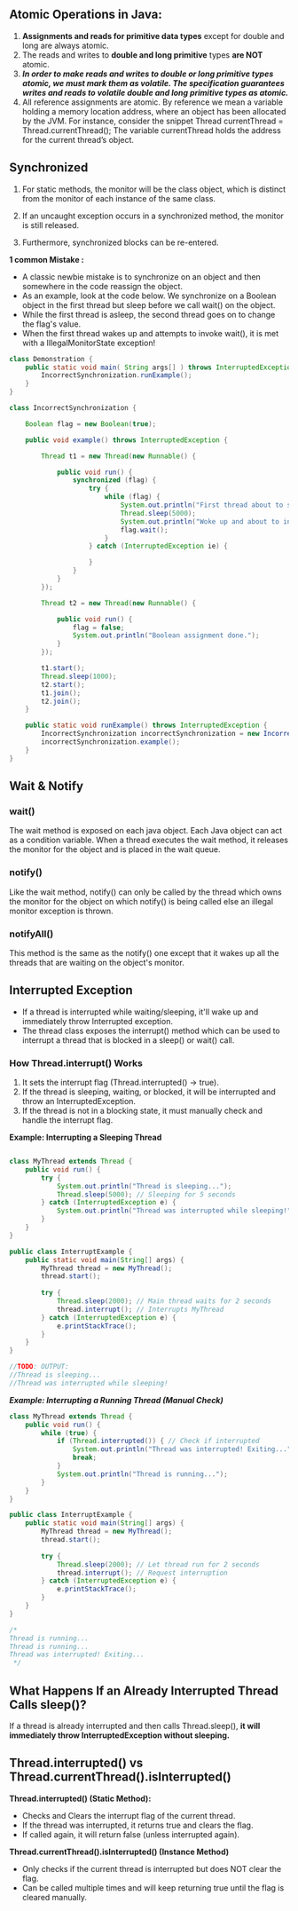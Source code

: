 
## Atomic Operations in Java:

1. **Assignments and reads for primitive data types** except for double and long are always atomic.
2. The reads and writes to **double and long primitive** types **are NOT** atomic.
3. ***In order to make reads and writes to double or long primitive types atomic, we must mark them as volatile. The specification guarantees writes and reads to volatile double and long primitive types as atomic.***
4. All reference assignments are atomic. By reference we mean a variable holding a memory location address, where an object has been allocated by the JVM. For instance, consider the snippet Thread currentThread = Thread.currentThread(); The variable currentThread holds the address for the current thread’s object.

## Synchronized

1. For static methods, the monitor will be the class object, which is distinct from the monitor of each instance of the same class.

2. If an uncaught exception occurs in a synchronized method, the monitor is still released.

3. Furthermore, synchronized blocks can be re-entered.


**1 common Mistake :**

* A classic newbie mistake is to synchronize on an object and then somewhere in the code reassign the object. 
* As an example, look at the code below. We synchronize on a Boolean object in the first thread but sleep before we call wait() on the object. 
* While the first thread is asleep, the second thread goes on to change the flag's value. 
* When the first thread wakes up and attempts to invoke wait(), it is met with a IllegalMonitorState exception! 

```java
class Demonstration {
    public static void main( String args[] ) throws InterruptedException {
        IncorrectSynchronization.runExample();
    }
}

class IncorrectSynchronization {

    Boolean flag = new Boolean(true);

    public void example() throws InterruptedException {

        Thread t1 = new Thread(new Runnable() {

            public void run() {
                synchronized (flag) {
                    try {
                        while (flag) {
                            System.out.println("First thread about to sleep");
                            Thread.sleep(5000);
                            System.out.println("Woke up and about to invoke wait()");
                            flag.wait();
                        }
                    } catch (InterruptedException ie) {

                    }
                }
            }
        });

        Thread t2 = new Thread(new Runnable() {

            public void run() {
                flag = false;
                System.out.println("Boolean assignment done.");
            }
        });

        t1.start();
        Thread.sleep(1000);
        t2.start();
        t1.join();
        t2.join();
    }

    public static void runExample() throws InterruptedException {
        IncorrectSynchronization incorrectSynchronization = new IncorrectSynchronization();
        incorrectSynchronization.example();
    }
}
```

## Wait & Notify

### wait()

The wait method is exposed on each java object. Each Java object can act as a condition variable. When a thread executes the wait method, it releases the monitor for the object and is placed in the wait queue. 

### notify()

Like the wait method, notify() can only be called by the thread which owns the monitor for the object on which notify() is being called else an illegal monitor exception is thrown. 

### notifyAll()

This method is the same as the notify() one except that it wakes up all the threads that are waiting on the object's monitor.


## Interrupted Exception

* If a thread is interrupted while waiting/sleeping, 
it'll wake up and immediately throw Interrupted exception.
* The thread class exposes the interrupt() method 
which can be used to interrupt a thread that is blocked in a sleep() or wait() call.


### How Thread.interrupt() Works
1. It sets the interrupt flag (Thread.interrupted() → true).
2. If the thread is sleeping, waiting, or blocked, it will be interrupted and throw an InterruptedException.
3. If the thread is not in a blocking state, it must manually check and handle the interrupt flag.

**Example: Interrupting a Sleeping Thread**

```java

class MyThread extends Thread {
    public void run() {
        try {
            System.out.println("Thread is sleeping...");
            Thread.sleep(5000); // Sleeping for 5 seconds
        } catch (InterruptedException e) {
            System.out.println("Thread was interrupted while sleeping!");
        }
    }
}

public class InterruptExample {
    public static void main(String[] args) {
        MyThread thread = new MyThread();
        thread.start();
        
        try {
            Thread.sleep(2000); // Main thread waits for 2 seconds
            thread.interrupt(); // Interrupts MyThread
        } catch (InterruptedException e) {
            e.printStackTrace();
        }
    }
}

//TODO: OUTPUT:
//Thread is sleeping...
//Thread was interrupted while sleeping!
```


***Example: Interrupting a Running Thread (Manual Check)***

```java
class MyThread extends Thread {
    public void run() {
        while (true) {
            if (Thread.interrupted()) { // Check if interrupted
                System.out.println("Thread was interrupted! Exiting...");
                break;
            }
            System.out.println("Thread is running...");
        }
    }
}

public class InterruptExample {
    public static void main(String[] args) {
        MyThread thread = new MyThread();
        thread.start();
        
        try {
            Thread.sleep(2000); // Let thread run for 2 seconds
            thread.interrupt(); // Request interruption
        } catch (InterruptedException e) {
            e.printStackTrace();
        }
    }
}

/*
Thread is running...
Thread is running...
Thread was interrupted! Exiting...
 */
```

## What Happens If an Already Interrupted Thread Calls sleep()?

If a thread is already interrupted and then calls Thread.sleep(), 
**it will immediately throw InterruptedException without sleeping.**

## Thread.interrupted() vs Thread.currentThread().isInterrupted()

**Thread.interrupted() (Static Method):**

* Checks and Clears the interrupt flag of the current thread.
* If the thread was interrupted, it returns true and clears the flag.
* If called again, it will return false (unless interrupted again).

**Thread.currentThread().isInterrupted() (Instance Method)**

* Only checks if the current thread is interrupted but does NOT clear the flag.
* Can be called multiple times and will keep returning true until the flag is cleared manually.




